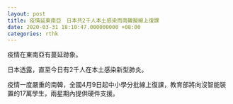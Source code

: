 ```yaml
---
layout: post
title: 疫情延東南亞　日本共2千人本土感染而南韓擬線上復課
date: 2020-03-31 18:10:47.000000000 +08:00
categories: rthk
---
```


疫情在東南亞有蔓延跡象。

日本透露，直至今日有2千人在本土感染新型肺炎。

疫情一度嚴重的南韓，全國4月9日起中小學分批線上復課，教育部將向沒智能裝置的17萬學生，兩星期內提供硬件支援。
